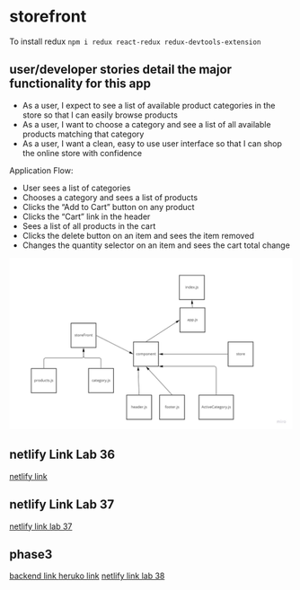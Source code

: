 # storefront

To install redux
`npm i redux react-redux redux-devtools-extension`

## user/developer stories detail the major functionality for this app

+ As a user, I expect to see a list of available product categories in the store so that I can easily browse products
+ As a user, I want to choose a category and see a list of all available products matching that category
+ As a user, I want a clean, easy to use user interface so that I can shop the online store with confidence

Application Flow:

+ User sees a list of categories
+ Chooses a category and sees a list of products
+ Clicks the “Add to Cart” button on any product
+ Clicks the “Cart” link in the header
+ Sees a list of all products in the cart
+ Clicks the delete button on an item and sees the item removed
+ Changes the quantity selector on an item and sees the cart total change

![UML](./uml/uml-36.jpg)

## netlify Link Lab 36
[netlify link](https://6294c2aea0c1d60008f7d2e6--storied-granita-e88875.netlify.app/)

## netlify Link Lab 37
[netlify link lab 37](https://629726e43a82fa72d3c23e90--beautiful-conkies-11f728.netlify.app/)


## phase3

[backend link ](https://github.com/hala277/api-server)
[heruko link](https://hala-api-server.herokuapp.com/prod)
[netlify link lab 38](https://629ce6db5e716768cfa07952--beautiful-conkies-11f728.netlify.app/)